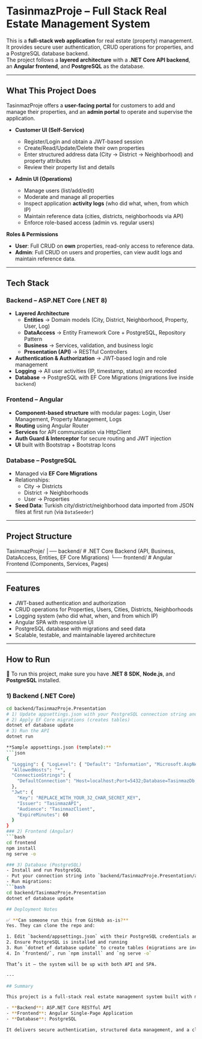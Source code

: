 # TasinmazProje – Full Stack Real Estate Management System

This is a **full-stack web application** for real estate (property) management.  
It provides secure user authentication, CRUD operations for properties, and a PostgreSQL database backend.  
The project follows a **layered architecture** with a **.NET Core API backend**, an **Angular frontend**, and **PostgreSQL** as the database.

---

## What This Project Does

TasinmazProje offers a **user-facing portal** for customers to add and manage their properties, and an **admin portal** to operate and supervise the application.

- **Customer UI (Self-Service)**
  - Register/Login and obtain a JWT-based session
  - Create/Read/Update/Delete their own properties
  - Enter structured address data (City → District → Neighborhood) and property attributes
  - Review their property list and details

- **Admin UI (Operations)**
  - Manage users (list/add/edit)
  - Moderate and manage all properties
  - Inspect application **activity logs** (who did what, when, from which IP)
  - Maintain reference data (cities, districts, neighborhoods via API)
  - Enforce role-based access (admin vs. regular users)

**Roles & Permissions**
- **User**: Full CRUD on **own** properties, read-only access to reference data.
- **Admin**: Full CRUD on users and properties, can view audit logs and maintain reference data.

---

## Tech Stack

### Backend – ASP.NET Core (.NET 8)
- **Layered Architecture**
  - **Entities** → Domain models (City, District, Neighborhood, Property, User, Log)
  - **DataAccess** → Entity Framework Core + PostgreSQL, Repository Pattern
  - **Business** → Services, validation, and business logic
  - **Presentation (API)** → RESTful Controllers
- **Authentication & Authorization** → JWT-based login and role management
- **Logging** → All user activities (IP, timestamp, status) are recorded
- **Database** → PostgreSQL with EF Core Migrations (migrations live inside `backend`)

### Frontend – Angular
- **Component-based structure** with modular pages: Login, User Management, Property Management, Logs
- **Routing** using Angular Router
- **Services** for API communication via HttpClient
- **Auth Guard & Interceptor** for secure routing and JWT injection
- **UI** built with Bootstrap + Bootstrap Icons

### Database – PostgreSQL
- Managed via **EF Core Migrations**
- Relationships:
  - City → Districts
  - District → Neighborhoods
  - User → Properties
- **Seed Data**: Turkish city/district/neighborhood data imported from JSON files at first run (via `DataSeeder`)

---

## Project Structure
TasinmazProje/
│── backend/ # .NET Core Backend (API, Business, DataAccess, Entities, EF Core Migrations)
└── frontend/ # Angular Frontend (Components, Services, Pages)

---

## Features

- JWT-based authentication and authorization  
- CRUD operations for Properties, Users, Cities, Districts, Neighborhoods  
- Logging system (who did what, when, and from which IP)  
- Angular SPA with responsive UI  
- PostgreSQL database with migrations and seed data  
- Scalable, testable, and maintainable layered architecture  

---

## How to Run

📌 To run this project, make sure you have **.NET 8 SDK**, **Node.js**, and **PostgreSQL** installed.

### 1) Backend (.NET Core)
```bash
cd backend/TasinmazProje.Presentation
# 1) Update appsettings.json with your PostgreSQL connection string and JWT key
# 2) Apply EF Core migrations (creates tables)
dotnet ef database update
# 3) Run the API
dotnet run

**Sample appsettings.json (template):**
```json
{
  "Logging": { "LogLevel": { "Default": "Information", "Microsoft.AspNetCore": "Warning" } },
  "AllowedHosts": "*",
  "ConnectionStrings": {
    "DefaultConnection": "Host=localhost;Port=5432;Database=TasinmazDb;Username=postgres;Password=YOUR_PASSWORD"
  },
  "Jwt": {
    "Key": "REPLACE_WITH_YOUR_32_CHAR_SECRET_KEY",
    "Issuer": "TasinmazAPI",
    "Audience": "TasinmazClient",
    "ExpireMinutes": 60
  }
}
### 2) Frontend (Angular)
```bash
cd frontend
npm install
ng serve -o

### 3) Database (PostgreSQL)
- Install and run PostgreSQL  
- Put your connection string into `backend/TasinmazProje.Presentation/appsettings.json`  
- Run migrations:  
```bash
cd backend/TasinmazProje.Presentation
dotnet ef database update

## Deployment Notes

✅ **Can someone run this from GitHub as-is?**  
Yes. They can clone the repo and:  

1. Edit `backend/appsettings.json` with their PostgreSQL credentials and JWT key  
2. Ensure PostgreSQL is installed and running  
3. Run `dotnet ef database update` to create tables (migrations are included inside backend)  
4. In `frontend/`, run `npm install` and `ng serve -o`  

That’s it — the system will be up with both API and SPA.  

---

## Summary

This project is a full-stack real estate management system built with modern technologies:

- **Backend**: ASP.NET Core RESTful API  
- **Frontend**: Angular Single-Page Application  
- **Database**: PostgreSQL  

It delivers secure authentication, structured data management, and a clean layered architecture ready for production.
